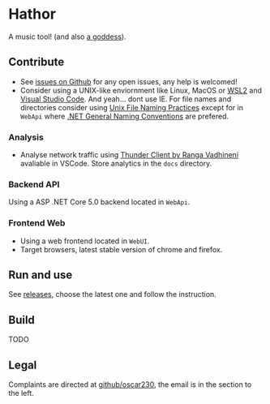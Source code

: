 # Hathor
A music tool! (and also [a goddess](https://en.wikipedia.org/wiki/Hathor)).

## Contribute
* See [issues on Github](https://github.com/oscar230/hathor/issues) for any open issues, any help is welcomed!
* Consider using a UNIX-like enviornment like Linux, MacOS or [WSL2](https://docs.microsoft.com/en-us/windows/wsl/install) and [Visual Studio Code](https://code.visualstudio.com). And yeah... dont use IE.
For file names and directories consider using [Unix File Naming Practices](https://www.december.com/unix/tutor/filenames.html) except for in `WebApi` where [.NET General Naming Conventions](https://docs.microsoft.com/en-us/dotnet/standard/design-guidelines/general-naming-conventions) are prefered.
### Analysis
* Analyse network traffic using [Thunder Client by Ranga Vadhineni](https://marketplace.visualstudio.com/items?itemName=rangav.vscode-thunder-client) avaliable in VSCode. Store analytics in the `docs` directory.
### Backend API
Using a ASP .NET Core 5.0 backend located in `WebApi`.
### Frontend Web
* Using a web frontend located in `WebUI`.
* Target browsers, latest stable version of chrome and firefox.

## Run and use
See [releases](https://github.com/oscar230/hathor/releases), choose the latest one and follow the instruction.

## Build
TODO

## Legal
Complaints are directed at [github/oscar230](https://github.com/oscar230), the email is in the section to the left.

